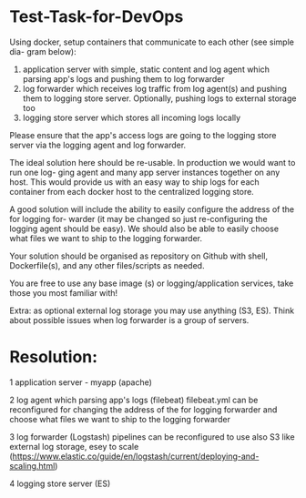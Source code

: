 # Test-Task-for-DevOps
Using docker, setup containers that communicate to each other (see simple dia-
gram below):
1. application server with simple, static content and log agent which parsing
app's logs and pushing them to log forwarder
2. log forwarder which receives log traffic from log agent(s) and pushing them
to logging store server. Optionally, pushing logs to external storage too
3. logging store server which stores all incoming logs locally

Please ensure that the app's access logs are going to the logging store server via the logging
agent and log forwarder.

The ideal solution here should be re-usable. In production we would want to run one log-
ging agent and many app server instances together on any host. This would provide us with
an easy way to ship logs for each container from each docker host to the centralized logging
store.

A good solution will include the ability to easily configure the address of the for logging for-
warder (it may be changed so just re-configuring the logging agent should be easy). We
should also be able to easily choose what files we want to ship to the logging forwarder.

Your solution should be organised as repository on Github with shell, Dockerfile(s), and any
other files/scripts as needed.

You are free to use any base image (s) or logging/application services, take those you most
familiar with!

Extra: as optional external log storage you may use anything (S3, ES). Think about possible
issues when log forwarder is a group of servers.


# Resolution:

1 application server - myapp (apache)

2 log agent which parsing app's logs (filebeat) filebeat.yml can be reconfigured for changing the address of the for logging forwarder and choose what files we want to ship to the logging forwarder

3 log forwarder (Logstash) pipelines can be reconfigured to use also S3 like external log storage, esey to scale (https://www.elastic.co/guide/en/logstash/current/deploying-and-scaling.html)

4 logging store server (ES)
